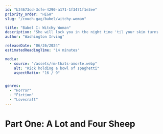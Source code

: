 ```yaml
---
id: "b24673cd-3cfe-4290-a171-1f3471f1e3ee"
priority_order: "HIGH"
slug: "/couch-gag/babel/witchy-woman"

title: "Babel I: Witchy Woman"
description: "She will lock you in the night time 'til your skin turns red."
author: "Washington Irving"

releaseDate: "06/26/2024"
estimatedReadingTime: "14 minutes"

media:
  - source: "/assets/rm-thats-amorte.webp"
    alt: "Rick holding a bowl of spaghetti"
    aspectRatio: "16 / 9"


genres:
  - "Horror"
  - "Fiction"
  - "Lovecraft"
---
```


# Part One: A Lot and Four Sheep
